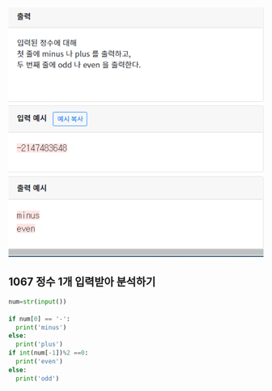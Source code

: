 ![image-20200426152619301](./img/image-20200426154220344.png)

## 1067 정수 1개 입력받아 분석하기

```python
num=str(input())

if num[0] == '-':
  print('minus')
else:
  print('plus')
if int(num[-1])%2 ==0:
  print('even')
else:
  print('odd')
```


